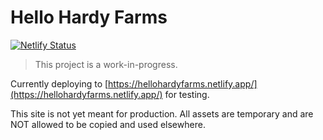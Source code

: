 # Hello Hardy Farms

[![Netlify Status](https://api.netlify.com/api/v1/badges/ef49139f-ba46-4d0d-8990-a0a28e9ee484/deploy-status)](https://app.netlify.com/sites/hellohardyfarms/deploys)

> This project is a work-in-progress.

Currently deploying to [https://hellohardyfarms.netlify.app/](https://hellohardyfarms.netlify.app/) for testing.

This site is not yet meant for production. All assets are temporary and are NOT allowed to be copied and used elsewhere.
